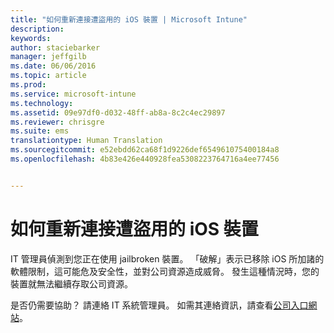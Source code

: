```yaml
---
title: "如何重新連接遭盜用的 iOS 裝置 | Microsoft Intune"
description: 
keywords: 
author: staciebarker
manager: jeffgilb
ms.date: 06/06/2016
ms.topic: article
ms.prod: 
ms.service: microsoft-intune
ms.technology: 
ms.assetid: 09e97df0-d032-48ff-ab8a-8c2c4ec29897
ms.reviewer: chrisgre
ms.suite: ems
translationtype: Human Translation
ms.sourcegitcommit: e52ebdd62ca68f1d9226def654961075400184a8
ms.openlocfilehash: 4b83e426e440928fea5308223764716a4ee77456


---
```


# 如何重新連接遭盜用的 iOS 裝置
IT 管理員偵測到您正在使用 jailbroken 裝置。 「破解」表示已移除 iOS 所加諸的軟體限制，這可能危及安全性，並對公司資源造成威脅。 發生這種情況時，您的裝置就無法繼續存取公司資源。

是否仍需要協助？ 請連絡 IT 系統管理員。 如需其連絡資訊，請查看[公司入口網站](http://portal.manage.microsoft.com)。




<!--HONumber=Jun16_HO4-->


